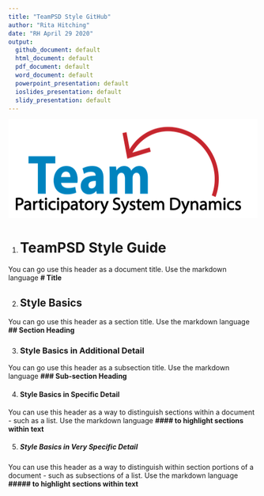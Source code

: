 ```yaml
---
title: "TeamPSD Style GitHub"
author: "Rita Hitching"
date: "RH April 29 2020"
output:
  github_document: default
  html_document: default
  pdf_document: default
  word_document: default
  powerpoint_presentation: default
  ioslides_presentation: default
  slidy_presentation: default
---
```


<img src = "https://github.com/lzim/teampsd/blob/teampsd_style/teampsd_logo/team_psd_logo_sm.png"
     height = "200" width = "600">  

1. # TeamPSD Style Guide  
You can go use this header as a document title. Use the markdown language **# Title**

2. ## **Style Basics**  
You can go use this header as a section title. Use the markdown language  **## Section Heading**

3. ### **Style Basics in Additional Detail**
You can go use this header as a subsection title. Use the markdown language  **### Sub-section Heading**

4. #### **Style Basics in Specific Detail**
You can use this header as a way to distinguish sections within a document - such as a list. Use the markdown language  **#### to highlight sections within text**

5. ##### **Style Basics in Very Specific Detail**
You can use this header as a way to distinguish within section portions of a document - such as subsections of a list. Use the markdown language  **##### to highlight sections within text**
